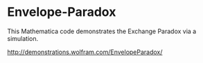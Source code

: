 Envelope-Paradox
================

This Mathematica code demonstrates the Exchange Paradox via a simulation.

http://demonstrations.wolfram.com/EnvelopeParadox/
